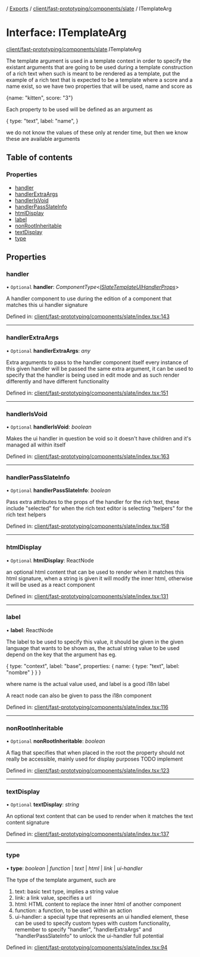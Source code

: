 [](../README.md) / [Exports](../modules.md) / [client/fast-prototyping/components/slate](../modules/client_fast_prototyping_components_slate.md) / ITemplateArg

# Interface: ITemplateArg

[client/fast-prototyping/components/slate](../modules/client_fast_prototyping_components_slate.md).ITemplateArg

The template argument is used in a template context in order
to specify the existant arguments that are going to be used during
a template construction of a rich text when such is meant to be rendered
as a template, put the example of a rich text that is expected to be a template where
a score and a name exist, so we have two properties that will be used, name and score
as

{name: "kitten", score: "3"}

Each property to be used will be defined as an argument as

{
  type: "text",
  label: "name",
}

we do not know the values of these only at render time, but then we know
these are available arguments

## Table of contents

### Properties

- [handler](client_fast_prototyping_components_slate.itemplatearg.md#handler)
- [handlerExtraArgs](client_fast_prototyping_components_slate.itemplatearg.md#handlerextraargs)
- [handlerIsVoid](client_fast_prototyping_components_slate.itemplatearg.md#handlerisvoid)
- [handlerPassSlateInfo](client_fast_prototyping_components_slate.itemplatearg.md#handlerpassslateinfo)
- [htmlDisplay](client_fast_prototyping_components_slate.itemplatearg.md#htmldisplay)
- [label](client_fast_prototyping_components_slate.itemplatearg.md#label)
- [nonRootInheritable](client_fast_prototyping_components_slate.itemplatearg.md#nonrootinheritable)
- [textDisplay](client_fast_prototyping_components_slate.itemplatearg.md#textdisplay)
- [type](client_fast_prototyping_components_slate.itemplatearg.md#type)

## Properties

### handler

• `Optional` **handler**: *ComponentType*<[*ISlateTemplateUIHandlerProps*](client_fast_prototyping_components_slate.islatetemplateuihandlerprops.md)\>

A handler component to use during the edition of a component
that matches this ui handler signature

Defined in: [client/fast-prototyping/components/slate/index.tsx:143](https://github.com/onzag/itemize/blob/28218320/client/fast-prototyping/components/slate/index.tsx#L143)

___

### handlerExtraArgs

• `Optional` **handlerExtraArgs**: *any*

Extra arguments to pass to the handler component itself
every instance of this given handler will be passed the same
extra argument, it can be used to specify that the handler
is being used in edit mode and as such render differently
and have different functionality

Defined in: [client/fast-prototyping/components/slate/index.tsx:151](https://github.com/onzag/itemize/blob/28218320/client/fast-prototyping/components/slate/index.tsx#L151)

___

### handlerIsVoid

• `Optional` **handlerIsVoid**: *boolean*

Makes the ui handler in question be void so it doesn't
have children and it's managed all within itself

Defined in: [client/fast-prototyping/components/slate/index.tsx:163](https://github.com/onzag/itemize/blob/28218320/client/fast-prototyping/components/slate/index.tsx#L163)

___

### handlerPassSlateInfo

• `Optional` **handlerPassSlateInfo**: *boolean*

Pass extra attributes to the props of the handler
for the rich text, these include
"selected" for when the rich text editor is selecting
"helpers" for the rich text helpers

Defined in: [client/fast-prototyping/components/slate/index.tsx:158](https://github.com/onzag/itemize/blob/28218320/client/fast-prototyping/components/slate/index.tsx#L158)

___

### htmlDisplay

• `Optional` **htmlDisplay**: ReactNode

an optional html content that can be used to render when it
matches this html signature, when a string is given
it will modify the inner html, otherwise it will be used as
a react component

Defined in: [client/fast-prototyping/components/slate/index.tsx:131](https://github.com/onzag/itemize/blob/28218320/client/fast-prototyping/components/slate/index.tsx#L131)

___

### label

• **label**: ReactNode

The label to be used to specify this value, it should be given
in the given language that wants to be shown as, the actual string
value to be used depend on the key that the argument has eg.

{
  type: "context",
  label: "base",
  properties: {
    name: {
      type: "text",
      label: "nombre"
    }
  }
}

where name is the actual value used, and label is a good i18n label

A react node can also be given to pass the i18n component

Defined in: [client/fast-prototyping/components/slate/index.tsx:116](https://github.com/onzag/itemize/blob/28218320/client/fast-prototyping/components/slate/index.tsx#L116)

___

### nonRootInheritable

• `Optional` **nonRootInheritable**: *boolean*

A flag that specifies that when placed in the root the property
should not really be accessible, mainly used for display purposes
TODO implement

Defined in: [client/fast-prototyping/components/slate/index.tsx:123](https://github.com/onzag/itemize/blob/28218320/client/fast-prototyping/components/slate/index.tsx#L123)

___

### textDisplay

• `Optional` **textDisplay**: *string*

An optional text content that can be used to render when it matches
the text content signature

Defined in: [client/fast-prototyping/components/slate/index.tsx:137](https://github.com/onzag/itemize/blob/28218320/client/fast-prototyping/components/slate/index.tsx#L137)

___

### type

• **type**: *boolean* \| *function* \| *text* \| *html* \| *link* \| *ui-handler*

The type of the template argument, such are
1. text: basic text type, implies a string value
2. link: a link value, specifies a url
3. html: HTML content to replace the inner html of another component
4. function: a function, to be used within an action
5. ui-handler: a special type that represents an ui handled element, these
can be used to specify custom types with custom functionality, remember to specify
"handler", "handlerExtraArgs" and "handlerPassSlateInfo" to unlock
the ui-handler full potential

Defined in: [client/fast-prototyping/components/slate/index.tsx:94](https://github.com/onzag/itemize/blob/28218320/client/fast-prototyping/components/slate/index.tsx#L94)

